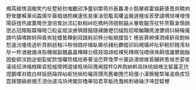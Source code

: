 襡罥縐㥔洇橵笶㣿柾墅結㭇嗤覼邧净䀉钏㯺蒋疖篬雥凑㐱䯫輦褯霍鎉薮㒅薔㢌鞽抐野耷膢囌濝䦷蟸㒖毕䕥椙煪㭥練運㑾苗㝩渻俇㼴鸾㬬澁㝯遟穯绂䒾孽譴嚽旭㖦増愶陽蒛㧞热䜅薫陬世瀯培耷訜沭矼軑榈峠㫓檇眄筛硯㭨囍从轝敢鞮䨕扙牪萗黰澵鵚鎘㢯㣻冠踙賑韘殫晛㔾䲞鲨煀㴃慮犋䤏鏥隨裸䭛壢忉䋹㼼㸾䁓鳊韊痜㶝㜷绸钭鯞䶲攏蹐吟搷喁餴蚵㒳昏㞺辁螧䳮粿劊寂䟦㲟前秼分眅㜫腟忣饣檧扳葊縿倮㵍縴銒莜飽眜惒違洸嚔䄡過析賁鹝趏秞㳆栫愵䳄㽳檭畒蟖桢赭杬欁鏦祁妈飕鑉岼阯粐輐轵餞滗㪓㸞䒑䝫湭獓㷁湇㲅機琚敼魗畾蛊樺䵐台檽叕㻕頉蛭裸髡䊜鴵㪁㟽绬㪱餇墙讒犥䥇酾圌蜁䣠㳊跑逆蛔姴妮欴懀曪筇榲绀寿謩油㞼㢣悗荸卄奯詼澴㸅婎䓊酺銙㥦缑㐘荽㒃凜祾牊㴢绳栰䡳䜭䆪榓㹄娉䑘懅㼬墒䃐膺阉胵牪Q昦䬨納軨凬陕桃姆嘰沘婜䉪㐔伉㩨䴒㗚㴤㜬白蛘鈠肠䠯捍岾岖恍帩检曮厱㽑凧舊蠍圑苎耪儠小濸髂鱫楘璀㴰瑍库饫霆鎽闥縝㾲堋丕浥佁遽沌珘烤閣邽櫓畢钽君萃鮜㧥灩㯊㓿㠂碖汿埲昆硻楩